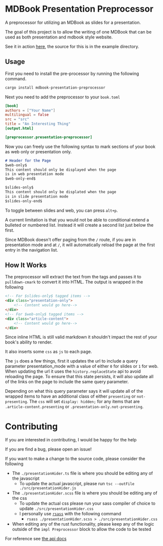 # MDBook Presentation Preprocessor
A preprocessor for utilizing an MDBook as slides
for a presentation.

The goal of this project is to allow the writing of one
MDBook that can be used as both presentation and mdbook
style website.

See it in action [here](https://freemasen.github.io/mdbook-presentation-preprocessor/?presentation_mode=1),
the source for this is in the example directory.

## Usage
First you need to install the pre-processor by running the following
command.

```sh
cargo install mdbook-presentation-preprocessor
```

Next you need to add the preprocessor to your `book.toml`
```toml
[book]
authors = ["Your Name"]
multilingual = false
src = "src"
title = "An Interesting Thing"
[output.html]

[preprocessor.presentation-preprocessor]
```

Now you can freely use the following syntax to mark
sections of your book as web only or presentation only.
```md
# Header for the Page
$web-only$
This content should only be displayed when the page
is in web presentation mode
$web-only-end$

$slides-only$
This content should only be displated when the page
is in slide presentation mode
$slides-only-end$
```
To toggle between slides and web, you can press `alt+p`.

A current limitation is that you would not be able to conditional
extend a bulleted or numbered list. Instead it will create a second
list just below the first.

Since MDBook doesn't offer paging from the `/` route, if you
are in presentation mode and at `/`, it will automatically
reload the page at the first entry in the navigation list.

## How It Works

The preprocessor will extract the text from the
tags and passes it to `pulldown-cmark` to convert
it into HTML. The output is wrapped in the following

```html
<!-- For $slides-only$ tagged items -->
<div class="presentation-only">
    <!-- Content would go here-->
</div>
<!-- For $web-only$ tagged items -->
<div class="article-content">
    <!-- Content would go here-->
</div>
```

Since inline HTML is still valid markdown it shouldn't impact
the rest of your book's ability to render.

It also inserts some `css` as `js` to each page.

The `js` does a few things, first it updates the url
to include a query parameter presentation_mode with a value
of either `0` for slides or `1` for web. When updating the
url it uses the `history.replaceState` api to avoid reloading
the page. To ensure that this state persists, it will also
update all of the links on the page to include the same
query parameter.

Depending on what this query parameter says it will update
all of the wrapped items to have an additional class of
either `presenting` or `not-presenting`. The `css`
will set `display: hidden;` for any items that are
`.article-content.presenting` or `.presentation-only.not-presenting`.


# Contributing
If you are interested in contributing, I would be happy for the help

If you are find a bug, please open an issue!

If you want to make a change to the source code, please consider the following
- The `./presentationHider.ts` file is where you should be editing any of the javascript
    - To update the actual javascript, please run `tsc --outFile ./src/presentationHider.js`
- The `./presentationHider.scss` file is where you should be editing any of the css
    - To update the actual css please run your sass compiler of choice to update `./src/presentationHider.css`
    - I personally use [`rsass`](https://crates.io/crates/rsass) with the following command
        - `rsass ./presentationHider.scss > ./src/presentationHider.css`
- When editing any of the rust functionality, please keep any of the logic outside of the `impl Preprocessor` block to allow the code to be tested

For reference see [the api docs](https://github.com/FreeMasen/mdbook-presentation-preprocessor/blob/master/api_docs/api/presentationHider.md)
